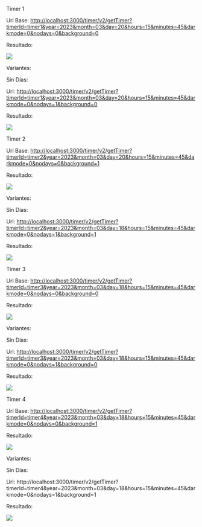Timer 1

Url Base: [http://localhost:3000/timer/v2/getTimer?timerId=timer1&year=2023&month=03&day=20&hours=15&minutes=45&darkmode=0&nodays=0&background=0](http://localhost:3000/timer/v2/getTimer?timerId=timer1&year=2023&month=03&day=20&hours=15&minutes=45&darkmode=0&nodays=0&background=0)

Resultado:

![](RackMultipart20230316-1-gxf3ip_html_8a74102c68694c81.png)

Variantes:

Sin Días:

Url: [http://localhost:3000/timer/v2/getTimer?timerId=timer1&year=2023&month=03&day=20&hours=15&minutes=45&darkmode=0&nodays=1&background=0](http://localhost:3000/timer/v2/getTimer?timerId=timer1&year=2023&month=03&day=20&hours=15&minutes=45&darkmode=0&nodays=1&background=0)

Resultado:

![](RackMultipart20230316-1-gxf3ip_html_e09df96ab801a9ae.png)

Timer 2

Url Base: [http://localhost:3000/timer/v2/getTimer?timerId=timer2&year=2023&month=03&day=20&hours=15&minutes=45&darkmode=0&nodays=0&background=1](http://localhost:3000/timer/v2/getTimer?timerId=timer2&year=2023&month=03&day=20&hours=15&minutes=45&darkmode=0&nodays=0&background=1)

Resultado:

![](RackMultipart20230316-1-gxf3ip_html_1494f37f17c751b6.png)

Variantes:

Sin Días:

Url: [http://localhost:3000/timer/v2/getTimer?timerId=timer2&year=2023&month=03&day=18&hours=15&minutes=45&darkmode=0&nodays=1&background=1](http://localhost:3000/timer/v2/getTimer?timerId=timer2&year=2023&month=03&day=18&hours=15&minutes=45&darkmode=0&nodays=1&background=1)

Resultado:

![](RackMultipart20230316-1-gxf3ip_html_2ed67b39ac5fd0b1.png)

Timer 3

Url Base: [http://localhost:3000/timer/v2/getTimer?timerId=timer3&year=2023&month=03&day=18&hours=15&minutes=45&darkmode=0&nodays=0&background=0](http://localhost:3000/timer/v2/getTimer?timerId=timer3&year=2023&month=03&day=18&hours=15&minutes=45&darkmode=0&nodays=0&background=0)

Resultado:

![](RackMultipart20230316-1-gxf3ip_html_64f523e677a52a43.png)

Variantes:

Sin Días:

Url: [http://localhost:3000/timer/v2/getTimer?timerId=timer3&year=2023&month=03&day=18&hours=15&minutes=45&darkmode=0&nodays=1&background=0](http://localhost:3000/timer/v2/getTimer?timerId=timer3&year=2023&month=03&day=18&hours=15&minutes=45&darkmode=0&nodays=1&background=0)

Resultado:

![](RackMultipart20230316-1-gxf3ip_html_15b9821aa2fc05c8.png)

Timer 4

Url Base: [http://localhost:3000/timer/v2/getTimer?timerId=timer4&year=2023&month=03&day=18&hours=15&minutes=45&darkmode=0&nodays=0&background=1](http://localhost:3000/timer/v2/getTimer?timerId=timer4&year=2023&month=03&day=18&hours=15&minutes=45&darkmode=0&nodays=0&background=1)

Resultado:

![](RackMultipart20230316-1-gxf3ip_html_bc13b7460d659ed7.png)

Variantes:

Sin Días:

Url: http://localhost:3000/timer/v2/getTimer?timerId=timer4&year=2023&month=03&day=18&hours=15&minutes=45&darkmode=0&nodays=1&background=1

Resultado:

![](RackMultipart20230316-1-gxf3ip_html_6d386e4e7095d6b6.png)